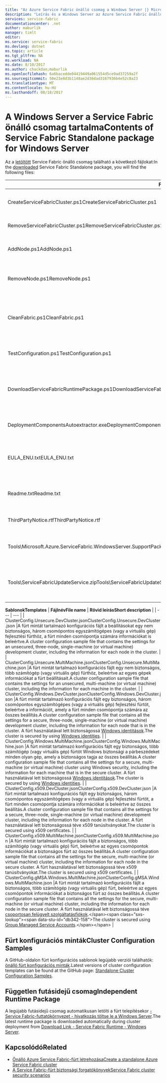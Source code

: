 ```yaml
---
title: "Az Azure Service Fabric önálló csomag a Windows Server |} Microsoft Docs"
description: "Leírás és a Windows Server az Azure Service Fabric önálló csomag tartalmát."
services: service-fabric
documentationcenter: .net
author: maburlik
manager: timlt
editor: 
ms.service: service-fabric
ms.devlang: dotnet
ms.topic: article
ms.tgt_pltfrm: NA
ms.workload: NA
ms.date: 8/10/2017
ms.author: chackdan;maburlik
ms.openlocfilehash: 6a6bacedde04419449a061554d5ce9ad37259a2f
ms.sourcegitcommit: 50e23e8d3b1148ae2d36dad3167936b4e52c8a23
ms.translationtype: MT
ms.contentlocale: hu-HU
ms.lasthandoff: 08/18/2017
---
```

# <a name="contents-of-service-fabric-standalone-package-for-windows-server"></a><span data-ttu-id="db342-103">A Windows Server a Service Fabric önálló csomag tartalma</span><span class="sxs-lookup"><span data-stu-id="db342-103">Contents of Service Fabric Standalone package for Windows Server</span></span>
<span data-ttu-id="db342-104">Az a [letöltött](http://go.microsoft.com/fwlink/?LinkId=730690) Service Fabric önálló csomag található a következő fájlokat:</span><span class="sxs-lookup"><span data-stu-id="db342-104">In the [downloaded](http://go.microsoft.com/fwlink/?LinkId=730690) Service Fabric Standalone package, you will find the following files:</span></span>

| <span data-ttu-id="db342-105">**Fájlnév**</span><span class="sxs-lookup"><span data-stu-id="db342-105">**File name**</span></span> | <span data-ttu-id="db342-106">**Rövid leírás**</span><span class="sxs-lookup"><span data-stu-id="db342-106">**Short description**</span></span> |
| --- | --- |
| <span data-ttu-id="db342-107">CreateServiceFabricCluster.ps1</span><span class="sxs-lookup"><span data-stu-id="db342-107">CreateServiceFabricCluster.ps1</span></span> |<span data-ttu-id="db342-108">Egy PowerShell-parancsfájlt, amely létrehozza a fürtöt, a beállítások használatával található nyomkövetési naplókat.</span><span class="sxs-lookup"><span data-stu-id="db342-108">A PowerShell script that creates the cluster using the settings in ClusterConfig.json.</span></span> |
| <span data-ttu-id="db342-109">RemoveServiceFabricCluster.ps1</span><span class="sxs-lookup"><span data-stu-id="db342-109">RemoveServiceFabricCluster.ps1</span></span> |<span data-ttu-id="db342-110">Egy PowerShell-parancsfájlt, amely a fürt a beállításokat a művelet eltávolítja.</span><span class="sxs-lookup"><span data-stu-id="db342-110">A PowerShell script that removes a cluster using the settings in ClusterConfig.json.</span></span> |
| <span data-ttu-id="db342-111">AddNode.ps1</span><span class="sxs-lookup"><span data-stu-id="db342-111">AddNode.ps1</span></span> |<span data-ttu-id="db342-112">A PowerShell-parancsfájl a csomópont hozzáadása egy meglévő fürt az aktuális számítógépen telepített.</span><span class="sxs-lookup"><span data-stu-id="db342-112">A PowerShell script for adding a node to an existing deployed cluster on the current machine.</span></span> |
| <span data-ttu-id="db342-113">RemoveNode.ps1</span><span class="sxs-lookup"><span data-stu-id="db342-113">RemoveNode.ps1</span></span> |<span data-ttu-id="db342-114">Egy PowerShell-parancsfájl a csomópont eltávolítása egy létező központi telepítése a fürt erről a számítógépről.</span><span class="sxs-lookup"><span data-stu-id="db342-114">A PowerShell script for removing a node from an existing deployed cluster from the current machine.</span></span> |
| <span data-ttu-id="db342-115">CleanFabric.ps1</span><span class="sxs-lookup"><span data-stu-id="db342-115">CleanFabric.ps1</span></span> |<span data-ttu-id="db342-116">A Service Fabric telepítési ki az aktuális gépet önálló tisztításhoz PowerShell-parancsfájlt.</span><span class="sxs-lookup"><span data-stu-id="db342-116">A PowerShell script for cleaning a standalone Service Fabric installation off the current machine.</span></span> <span data-ttu-id="db342-117">Előző MSI-telepítések el kell távolítani a saját társított uninstallers használatával.</span><span class="sxs-lookup"><span data-stu-id="db342-117">Previous MSI installations should be removed using their own associated uninstallers.</span></span> |
| <span data-ttu-id="db342-118">TestConfiguration.ps1</span><span class="sxs-lookup"><span data-stu-id="db342-118">TestConfiguration.ps1</span></span> |<span data-ttu-id="db342-119">Az infrastruktúra a Cluster.json megadott elemzése szükséges PowerShell-parancsfájlt.</span><span class="sxs-lookup"><span data-stu-id="db342-119">A PowerShell script for analyzing the infrastructure as specified in the Cluster.json.</span></span> |
| <span data-ttu-id="db342-120">DownloadServiceFabricRuntimePackage.ps1</span><span class="sxs-lookup"><span data-stu-id="db342-120">DownloadServiceFabricRuntimePackage.ps1</span></span> |<span data-ttu-id="db342-121">A legújabb futásidejű csomag helyzetekben, amikor a központi telepítés számítógép nem csatlakozik az internethez a sávon kívüli használt PowerShell-parancsfájlt.</span><span class="sxs-lookup"><span data-stu-id="db342-121">A PowerShell script used for downloading the latest runtime package out of band, for scenarios where the deploying machine is not connected to the internet.</span></span> |
| <span data-ttu-id="db342-122">DeploymentComponentsAutoextractor.exe</span><span class="sxs-lookup"><span data-stu-id="db342-122">DeploymentComponentsAutoextractor.exe</span></span> |<span data-ttu-id="db342-123">Az önálló csomag parancsfájlok által használt telepítési összetevők tartalmazó önkicsomagoló archív.</span><span class="sxs-lookup"><span data-stu-id="db342-123">Self-extracting archive containing Deployment Components used by the Standalone package scripts.</span></span> |
| <span data-ttu-id="db342-124">EULA_ENU.txt</span><span class="sxs-lookup"><span data-stu-id="db342-124">EULA_ENU.txt</span></span> |<span data-ttu-id="db342-125">A Microsoft Azure Service Fabric önálló Windows Server csomag használatára vonatkozó licencfeltételeket.</span><span class="sxs-lookup"><span data-stu-id="db342-125">The license terms for the use of Microsoft Azure Service Fabric standalone Windows Server package.</span></span> <span data-ttu-id="db342-126">Is [töltse le a végfelhasználói licencszerződés](http://go.microsoft.com/fwlink/?LinkID=733084) most.</span><span class="sxs-lookup"><span data-stu-id="db342-126">You can [download a copy of the EULA](http://go.microsoft.com/fwlink/?LinkID=733084) now.</span></span> |
| <span data-ttu-id="db342-127">Readme.txt</span><span class="sxs-lookup"><span data-stu-id="db342-127">Readme.txt</span></span> |<span data-ttu-id="db342-128">A kibocsátási megjegyzések és alapvető telepítési utasításokat mutató hivatkozást.</span><span class="sxs-lookup"><span data-stu-id="db342-128">A link to the release notes and basic installation instructions.</span></span> <span data-ttu-id="db342-129">Ez a dokumentum utasításait egy részét is.</span><span class="sxs-lookup"><span data-stu-id="db342-129">It is a subset of the instructions in this document.</span></span> |
| <span data-ttu-id="db342-130">ThirdPartyNotice.rtf</span><span class="sxs-lookup"><span data-stu-id="db342-130">ThirdPartyNotice.rtf</span></span> |<span data-ttu-id="db342-131">Figyelje meg a harmadik felek szoftvereivel, hogy a csomag megtalálható.</span><span class="sxs-lookup"><span data-stu-id="db342-131">Notice of third-party software that is in the package.</span></span> |
| <span data-ttu-id="db342-132">Tools\Microsoft.Azure.ServiceFabric.WindowsServer.SupportPackage.zip</span><span class="sxs-lookup"><span data-stu-id="db342-132">Tools\Microsoft.Azure.ServiceFabric.WindowsServer.SupportPackage.zip</span></span> |<span data-ttu-id="db342-133">Az igény szerinti összegyűjtésére és a nyomkövetési naplók feltöltése a Microsoft támogatási célra futtatva StandaloneLogCollector.exe.</span><span class="sxs-lookup"><span data-stu-id="db342-133">StandaloneLogCollector.exe which is run on demand to collect and upload trace logs to Microsoft for support purpose.</span></span> |
| <span data-ttu-id="db342-134">Tools\ServiceFabricUpdateService.zip</span><span class="sxs-lookup"><span data-stu-id="db342-134">Tools\ServiceFabricUpdateService.zip</span></span> |<span data-ttu-id="db342-135">Egy eszköz automatikus kód verziófrissítés fürtök, amelyekre vonatkozóan nincs engedélyezve az internet-hozzáférés engedélyezése.</span><span class="sxs-lookup"><span data-stu-id="db342-135">A tool used to enable auto code upgrade for clusters which don't have internet access.</span></span> <span data-ttu-id="db342-136">További részleteket talál [Itt](service-fabric-cluster-upgrade-windows-server.md)</span><span class="sxs-lookup"><span data-stu-id="db342-136">More details can be found [here](service-fabric-cluster-upgrade-windows-server.md)</span></span>|

<span data-ttu-id="db342-137">**Sablonok**</span><span class="sxs-lookup"><span data-stu-id="db342-137">**Templates**</span></span> 
| <span data-ttu-id="db342-138">**Fájlnév**</span><span class="sxs-lookup"><span data-stu-id="db342-138">**File name**</span></span> | <span data-ttu-id="db342-139">**Rövid leírás**</span><span class="sxs-lookup"><span data-stu-id="db342-139">**Short description**</span></span> |
| --- | --- |
| <span data-ttu-id="db342-140">ClusterConfig.Unsecure.DevCluster.json</span><span class="sxs-lookup"><span data-stu-id="db342-140">ClusterConfig.Unsecure.DevCluster.json</span></span> |<span data-ttu-id="db342-141">A fürt mintát tartalmazó konfigurációs fájlt a beállításokat egy nem biztonságos, három csomópontos egyszámítógépes (vagy a virtuális gép) fejlesztési fürthöz, a fürt minden csomópontja számára információkat is beleértve.</span><span class="sxs-lookup"><span data-stu-id="db342-141">A cluster configuration sample file that contains the settings for an unsecured, three-node, single-machine (or virtual machine) development cluster, including the information for each node in the cluster.</span></span> |
| <span data-ttu-id="db342-142">ClusterConfig.Unsecure.MultiMachine.json</span><span class="sxs-lookup"><span data-stu-id="db342-142">ClusterConfig.Unsecure.MultiMachine.json</span></span> |<span data-ttu-id="db342-143">A fürt mintát tartalmazó konfigurációs fájlt egy nem biztonságos, több számítógép (vagy virtuális gép) fürthöz, beleértve az egyes gépek információkat a fürt beállításait.</span><span class="sxs-lookup"><span data-stu-id="db342-143">A cluster configuration sample file that contains the settings for an unsecured, multi-machine (or virtual machine) cluster, including the information for each machine in the cluster.</span></span> |
| <span data-ttu-id="db342-144">ClusterConfig.Windows.DevCluster.json</span><span class="sxs-lookup"><span data-stu-id="db342-144">ClusterConfig.Windows.DevCluster.json</span></span> |<span data-ttu-id="db342-145">A fürt mintát tartalmazó konfigurációs fájlt egy biztonságos, három csomópontos egyszámítógépes (vagy a virtuális gép) fejlesztési fürtöt, beleértve a információt, amely a fürt minden csomópontja számára az összes beállítás.</span><span class="sxs-lookup"><span data-stu-id="db342-145">A cluster configuration sample file that contains all the settings for a secure, three-node, single-machine (or virtual machine) development cluster, including the information for each node that is in the cluster.</span></span> <span data-ttu-id="db342-146">A fürt használatával lett biztonságossá [Windows identitások](https://msdn.microsoft.com/library/ff649396.aspx).</span><span class="sxs-lookup"><span data-stu-id="db342-146">The cluster is secured by using [Windows identities](https://msdn.microsoft.com/library/ff649396.aspx).</span></span> |
| <span data-ttu-id="db342-147">ClusterConfig.Windows.MultiMachine.json</span><span class="sxs-lookup"><span data-stu-id="db342-147">ClusterConfig.Windows.MultiMachine.json</span></span> |<span data-ttu-id="db342-148">A fürt mintát tartalmazó konfigurációs fájlt egy biztonságos, több számítógép (vagy virtuális gép) fürtöt Windows biztonsági a párbeszédeket minden olyan gép, amely a biztonságos tagja az összes beállítás.</span><span class="sxs-lookup"><span data-stu-id="db342-148">A cluster configuration sample file that contains all the settings for a secure, multi-machine (or virtual machine) cluster using Windows security, including the information for each machine that is in the secure cluster.</span></span> <span data-ttu-id="db342-149">A fürt használatával lett biztonságossá [Windows identitások](https://msdn.microsoft.com/library/ff649396.aspx).</span><span class="sxs-lookup"><span data-stu-id="db342-149">The cluster is secured by using [Windows identities](https://msdn.microsoft.com/library/ff649396.aspx).</span></span> |
| <span data-ttu-id="db342-150">ClusterConfig.x509.DevCluster.json</span><span class="sxs-lookup"><span data-stu-id="db342-150">ClusterConfig.x509.DevCluster.json</span></span> |<span data-ttu-id="db342-151">A fürt mintát tartalmazó konfigurációs fájlt egy biztonságos, három csomópontos egyszámítógépes (vagy a virtuális gép) fejlesztési fürtöt, a fürt minden csomópontja számára információkat is beleértve az összes beállítás.</span><span class="sxs-lookup"><span data-stu-id="db342-151">A cluster configuration sample file that contains all the settings for a secure, three-node, single-machine (or virtual machine) development cluster, including the information for each node in the cluster.</span></span> <span data-ttu-id="db342-152">A fürt használatával lett biztonságossá téve x509 tanúsítványokat.</span><span class="sxs-lookup"><span data-stu-id="db342-152">The cluster is secured using x509 certificates.</span></span> |
| <span data-ttu-id="db342-153">ClusterConfig.x509.MultiMachine.json</span><span class="sxs-lookup"><span data-stu-id="db342-153">ClusterConfig.x509.MultiMachine.json</span></span> |<span data-ttu-id="db342-154">A fürt mintát tartalmazó konfigurációs fájlt a biztonságos, több számítógép (vagy virtuális gép) fürt, beleértve az egyes csomópontok információkat a biztonságos fürt az összes beállítás.</span><span class="sxs-lookup"><span data-stu-id="db342-154">A cluster configuration sample file that contains all the settings for the secure, multi-machine (or virtual machine) cluster, including the information for each node in the secure cluster.</span></span> <span data-ttu-id="db342-155">A fürt használatával lett biztonságossá téve x509 tanúsítványokat.</span><span class="sxs-lookup"><span data-stu-id="db342-155">The cluster is secured using x509 certificates.</span></span> |
| <span data-ttu-id="db342-156">ClusterConfig.gMSA.Windows.MultiMachine.json</span><span class="sxs-lookup"><span data-stu-id="db342-156">ClusterConfig.gMSA.Windows.MultiMachine.json</span></span> |<span data-ttu-id="db342-157">A fürt mintát tartalmazó konfigurációs fájlt a biztonságos, több számítógép (vagy virtuális gép) fürt, beleértve az egyes csomópontok információkat a biztonságos fürt az összes beállítás.</span><span class="sxs-lookup"><span data-stu-id="db342-157">A cluster configuration sample file that contains all the settings for the secure, multi-machine (or virtual machine) cluster, including the information for each node in the secure cluster.</span></span> <span data-ttu-id="db342-158">A fürt használatával lett biztonságossá téve [csoportosan felügyelt szolgáltatásfiókok](https://technet.microsoft.com/en-us/library/jj128431(v=ws.11).aspx).</span><span class="sxs-lookup"><span data-stu-id="db342-158">The cluster is secured using [Group Managed Service Accounts](https://technet.microsoft.com/en-us/library/jj128431(v=ws.11).aspx).</span></span> |

## <a name="cluster-configuration-samples"></a><span data-ttu-id="db342-159">Fürt konfigurációs minták</span><span class="sxs-lookup"><span data-stu-id="db342-159">Cluster Configuration Samples</span></span>
<span data-ttu-id="db342-160">A GitHub-oldalon fürt konfigurációs sablonok legújabb verziói találhatók: [önálló fürt konfigurációs minták](https://github.com/Azure-Samples/service-fabric-dotnet-standalone-cluster-configuration/tree/master/Samples).</span><span class="sxs-lookup"><span data-stu-id="db342-160">Latest versions of cluster configuration templates can be found at the GitHub page: [Standalone Cluster Configuration Samples](https://github.com/Azure-Samples/service-fabric-dotnet-standalone-cluster-configuration/tree/master/Samples).</span></span>

## <a name="independent-runtime-package"></a><span data-ttu-id="db342-161">Független futásidejű csomag</span><span class="sxs-lookup"><span data-stu-id="db342-161">Independent Runtime Package</span></span>
<span data-ttu-id="db342-162">A legújabb futásidejű csomag automatikusan letölti a fürt telepítésekor [- Service Fabric-futtatókörnyezet - hivatkozás töltse le a Windows Server](https://go.microsoft.com/fwlink/?linkid=839354).</span><span class="sxs-lookup"><span data-stu-id="db342-162">The latest runtime package is downloaded automatically during cluster deployment from [Download Link - Service Fabric Runtime - Windows Server](https://go.microsoft.com/fwlink/?linkid=839354).</span></span>

## <a name="related"></a><span data-ttu-id="db342-163">Kapcsolódó</span><span class="sxs-lookup"><span data-stu-id="db342-163">Related</span></span>
* [<span data-ttu-id="db342-164">Önálló Azure Service Fabric-fürt létrehozása</span><span class="sxs-lookup"><span data-stu-id="db342-164">Create a standalone Azure Service Fabric cluster</span></span>](service-fabric-cluster-creation-for-windows-server.md)
* [<span data-ttu-id="db342-165">A Service Fabric-fürt biztonsági forgatókönyvek</span><span class="sxs-lookup"><span data-stu-id="db342-165">Service Fabric cluster security scenarios</span></span>](service-fabric-windows-cluster-windows-security.md)
